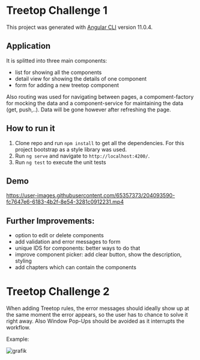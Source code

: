 # Treetop Challenge 1

This project was generated with [Angular CLI](https://github.com/angular/angular-cli) version 11.0.4.

## Application

It is splitted into three main components: 
- list for showing all the components
- detail view for showing the details of one component 
- form for adding a new treetop component

Also routing was used for navigating between pages, a compoment-factory for mocking the data and a component-service for maintaining the data (get, push,..). Data will be gone however after refreshing the page. 

## How to run it

1) Clone repo and run `npm install` to get all the dependencies. For this project bootstrap as a style library was used.
2) Run `ng serve` and navigate to `http://localhost:4200/`. 
3) Run `ng test` to execute the unit tests

## Demo

https://user-images.githubusercontent.com/65357373/204093590-fc7647e6-6183-4b2f-8e54-3281c0912231.mp4

## Further Improvements:

- option to edit or delete components
- add validation and error messages to form
- unique IDS for components: better ways to do that  
- improve component picker: add clear button, show the description, styling
- add chapters which can contain the components

# Treetop Challenge 2

When adding Treetop rules, the error messages should ideally show up at the same moment the error appears, so the user has to chance to solve it right away. Also Window Pop-Ups should be avoided as it interrupts the workflow.  

Example: 

![grafik](https://user-images.githubusercontent.com/65357373/203865317-2fbb7dc3-6e58-4dbd-8659-a2e630364a32.png)







